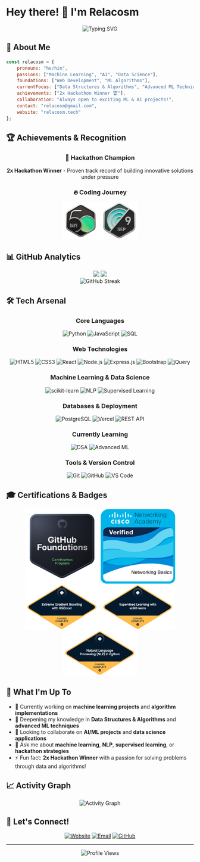 # Hey there! 👋 I'm Relacosm

<div align="center">
  <img src="https://readme-typing-svg.herokuapp.com?font=Fira+Code&pause=1000&color=58A6FF&center=true&vCenter=true&width=435&lines=Machine+Learning+Enthusiast;2x+Hackathon+Winner+%F0%9F%8F%86;AI+%26+Data+Science+Explorer;Problem+Solver+%26+Innovator" alt="Typing SVG" />
</div>

## 🚀 About Me

```javascript
const relacosm = {
    pronouns: "he/him",
    passions: ["Machine Learning", "AI", "Data Science"],
    foundations: ["Web Development", "ML Algorithms"],
    currentFocus: ["Data Structures & Algorithms", "Advanced ML Techniques"],
    achievements: ["2x Hackathon Winner 🏆"],
    collaboration: "Always open to exciting ML & AI projects!",
    contact: "relacosm@gmail.com",
    website: "relacosm.tech"
};
```

## 🏆 Achievements & Recognition

<div align="center">
  
### 🎯 Hackathon Champion
**2x Hackathon Winner** - Proven track record of building innovative solutions under pressure

### 🔥 Coding Journey
<img src="https://github.com/Relacosm/Relacosm/blob/main/2024-50.gif" alt="LeetCode 50 Days Badge" width="100"/>
<img src="https://github.com/Relacosm/Relacosm/blob/main/2024-09.gif" alt="LeetCode September Badge" width="100"/>

</div>

## 📊 GitHub Analytics

<div align="center">
  <img height="180em" src="https://github-readme-stats.vercel.app/api?username=Relacosm&show_icons=true&theme=tokyonight&include_all_commits=true&count_private=true"/>
  <img height="180em" src="https://github-readme-stats.vercel.app/api/top-langs/?username=Relacosm&layout=compact&langs_count=8&theme=tokyonight&hide=HTML&size_weight=0.5&count_weight=0.5"/>
</div>

<div align="center">
  <img src="https://streak-stats.demolab.com/?user=Relacosm&count_private=true&theme=react&border_radius=10" alt="GitHub Streak"/>
</div>

## 🛠️ Tech Arsenal

<div align="center">

### Core Languages
![Python](https://img.shields.io/badge/Python-3776AB?style=for-the-badge&logo=python&logoColor=white)
![JavaScript](https://img.shields.io/badge/JavaScript-F7DF1E?style=for-the-badge&logo=javascript&logoColor=black)
![SQL](https://img.shields.io/badge/SQL-336791?style=for-the-badge&logo=postgresql&logoColor=white)

### Web Technologies
![HTML5](https://img.shields.io/badge/HTML5-E34F26?style=for-the-badge&logo=html5&logoColor=white)
![CSS3](https://img.shields.io/badge/CSS3-1572B6?style=for-the-badge&logo=css3&logoColor=white)
![React](https://img.shields.io/badge/React-20232A?style=for-the-badge&logo=react&logoColor=61DAFB)
![Node.js](https://img.shields.io/badge/Node.js-43853D?style=for-the-badge&logo=node.js&logoColor=white)
![Express.js](https://img.shields.io/badge/Express.js-404D59?style=for-the-badge)
![Bootstrap](https://img.shields.io/badge/Bootstrap-563D7C?style=for-the-badge&logo=bootstrap&logoColor=white)
![jQuery](https://img.shields.io/badge/jQuery-0769AD?style=for-the-badge&logo=jquery&logoColor=white)

### Machine Learning & Data Science
![scikit-learn](https://img.shields.io/badge/scikit--learn-F7931E?style=for-the-badge&logo=scikit-learn&logoColor=white)
![NLP](https://img.shields.io/badge/NLP-FF6F00?style=for-the-badge&logo=tensorflow&logoColor=white)
![Supervised Learning](https://img.shields.io/badge/Supervised%20Learning-4285F4?style=for-the-badge&logo=google&logoColor=white)

### Databases & Deployment
![PostgreSQL](https://img.shields.io/badge/PostgreSQL-316192?style=for-the-badge&logo=postgresql&logoColor=white)
![Vercel](https://img.shields.io/badge/Vercel-000000?style=for-the-badge&logo=vercel&logoColor=white)
![REST API](https://img.shields.io/badge/REST%20API-FF6C37?style=for-the-badge)

### Currently Learning
![DSA](https://img.shields.io/badge/Data%20Structures%20&%20Algorithms-00599C?style=for-the-badge&logo=c%2B%2B&logoColor=white)
![Advanced ML](https://img.shields.io/badge/Advanced%20ML-FF6F00?style=for-the-badge&logo=python&logoColor=white)

### Tools & Version Control
![Git](https://img.shields.io/badge/Git-F05032?style=for-the-badge&logo=git&logoColor=white)
![GitHub](https://img.shields.io/badge/GitHub-100000?style=for-the-badge&logo=github&logoColor=white)
![VS Code](https://img.shields.io/badge/VS_Code-0078D4?style=for-the-badge&logo=visual%20studio%20code&logoColor=white)

</div>

## 🎓 Certifications & Badges

<div align="center">
  <img src="https://github.com/Relacosm/Relacosm/blob/main/github-foundations.png" alt="GitHub Foundations" width="200"/>
  <img src="https://github.com/Relacosm/Relacosm/blob/main/networking-basics.png" alt="Networking Basics" width="200"/>
</div>

<div align="center">
  <img src="https://github.com/Relacosm/Relacosm/blob/main/statement-of-accomplishment.png" alt="Achievement 1" width="200"/>
  <img src="https://github.com/Relacosm/Relacosm/blob/main/statement-of-accomplishment%20(1).png" alt="Achievement 2" width="200"/>
  <img src="https://github.com/Relacosm/Relacosm/blob/main/statement-of-accomplishment%20(2).png" alt="Achievement 3" width="200"/>
</div>

## 🌟 What I'm Up To

- 🔭 Currently working on **machine learning projects** and **algorithm implementations**
- 🌱 Deepening my knowledge in **Data Structures & Algorithms** and **advanced ML techniques**
- 👯 Looking to collaborate on **AI/ML projects** and **data science applications**
- 💬 Ask me about **machine learning**, **NLP**, **supervised learning**, or **hackathon strategies**
- ⚡ Fun fact: **2x Hackathon Winner** with a passion for solving problems through data and algorithms!

## 📈 Activity Graph

<div align="center">
  <img src="https://github-readme-activity-graph.vercel.app/graph?username=Relacosm&theme=tokyo-night&hide_border=true&bg_color=0D1117&color=58A6FF&line=58A6FF&point=FFFFFF" alt="Activity Graph"/>
</div>

## 🤝 Let's Connect!

<div align="center">
  
[![Website](https://img.shields.io/badge/Website-relacosm.tech-blue?style=for-the-badge&logo=google-chrome)](https://relacosm.tech)
[![Email](https://img.shields.io/badge/Email-relacosm@gmail.com-red?style=for-the-badge&logo=gmail)](mailto:relacosm@gmail.com)
[![GitHub](https://img.shields.io/badge/GitHub-Relacosm-black?style=for-the-badge&logo=github)](https://github.com/Relacosm)

</div>

---

<div align="center">

![Profile Views](https://komarev.com/ghpvc/?username=Relacosm&color=58A6FF&style=for-the-badge)

</div>
